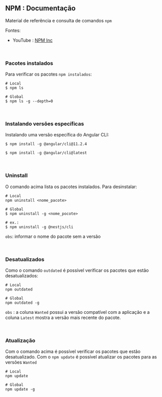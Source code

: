 ## NPM : Documentação

Material de referência e consulta de comandos `npm`

Fontes:

 - YouTube : [NPM Inc](https://www.youtube.com/channel/UCK71Wk0I45SLTSXQA23GdIw)


<br/>

### Pacotes instalados

Para verificar os pacotes `npm instalados`:

    # Local
    $ npm ls
    
    # Global
    $ npm ls -g --depth=0
   
<br/>

### Instalando versões específicas

Instalando uma versão específica do Angular CLI:

    $ npm install -g @angular/cli@11.2.4 
    
    $ npm install -g @angular/cli@latest
    
<br>

### Uninstall

O comando acima lista os pacotes instalados. Para desinstalar:

    # Local
    npm uninstall <nome_pacote>

    # Global
    $ npm uninstall -g <nome_pocote>
    
    # ex.:
    $ npm uninstall -g @nestjs/cli
  
`obs`: informar o nome do pacote sem a versão

<br/>

### Desatualizados

Como o comando `outdated` é possível verificar os pacotes que estão desatualizados:

    # Local
    npm outdated
    
    # Global
    npm outdated -g
    
`obs` : a coluna `Wanted` possui a versão compatível com a aplicação e a coluna `Latest` mostra a versão mais recente do pacote. 

<br/>

### Atualização

Com o comando acima é possível verificar os pacotes que estão desatualizado. Com o `npm update` é possível atualizar os pacotes para as versões `Wanted`

    # Local
    npm update
    
    # Global
    npm update -g




